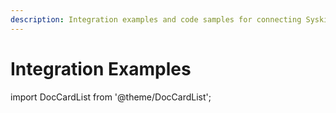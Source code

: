 ```yaml
---
description: Integration examples and code samples for connecting Syskit Point with external systems.
---
```


# Integration Examples

import DocCardList from '@theme/DocCardList';

<DocCardList />